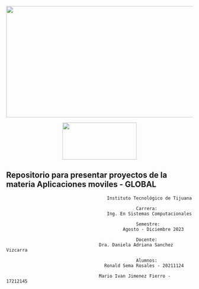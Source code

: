 <img src="https://github.com/McRonald-S/Programacion-Web/blob/main/Assets/intro2.gif" width=1500px height=300px>


<p align="center">
<img src="https://github.com/McRonald-S/Programacion-Web/blob/main/Assets/web.png" width=200px height=100px>
</p>



   ##  Repositorio para presentar proyectos de la materia Aplicaciones moviles - GLOBAL




                                                                
                                          Instituto Tecnológico de Tijuana 
 
                                                     Carrera: 
                                          Ing. En Sistemas Computacionales
 
                                                     Semestre: 
                                                Agosto - Diciembre 2023
 
                                                     Docente:
                                       Dra. Daniela Adriana Sanchez Vizcarra
 
                                                     Alumnos:
                                         Ronald Sema Rosales - 20211124
 
                                       Mario Ivan Jimenez Fierro - 17212145
 
